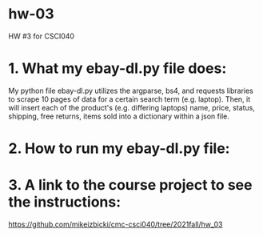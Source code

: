 # hw-03
HW #3 for CSCI040

# 1. What my ebay-dl.py file does:
My python file ebay-dl.py utilizes the argparse, bs4, and requests libraries to scrape 10 pages of data for a certain search term (e.g. laptop). Then, it will insert each of the product's (e.g. differing laptops) name, price, status, shipping, free returns, items sold into a dictionary within a json file.


# 2. How to run my ebay-dl.py file:



# 3. A link to the course project to see the instructions: 
https://github.com/mikeizbicki/cmc-csci040/tree/2021fall/hw_03
